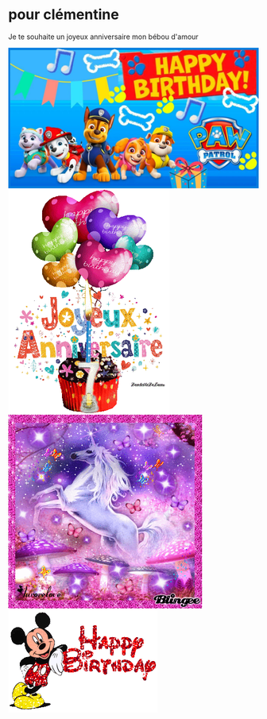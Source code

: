 # pour clémentine

Je te souhaite un joyeux anniversaire mon bébou d'amour

![img1.png](image/img1.png)
![img.png](image/inniv_1.gif)
![img4.png](image/inniv_2.gif)
![img5.png](image/inniv_3.gif)


